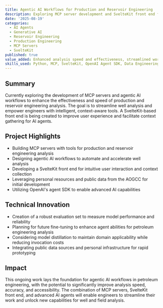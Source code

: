 ```yaml
---
title: Agentic AI Workflows for Production and Reservoir Engineering
description: Exploring MCP server development and SvelteKit front end for agentic AI workflows in petroleum engineering analysis.
date: '2025-08-19'
categories:
  - AI Agents
  - Generative AI
  - Reservoir Engineering
  - Production Engineering
  - MCP Servers
  - SvelteKit
published: true
value_added: Enhanced analysis speed and effectiveness, streamlined workflows, foundation for future model improvements
skills_used: Python, MCP, SvelteKit, OpenAI Agent SDK, Data Engineering
---
```


## Summary

Currently exploring the development of MCP servers and agentic AI workflows to enhance the effectiveness and speed of production and reservoir engineering analysis. The goal is to streamline well analysis and empower engineers with intelligent, context-aware tools. A SvelteKit-based front end is being created to improve user experience and facilitate context gathering for AI agents.

## Project Highlights

- Building MCP servers with tools for production and reservoir engineering analysis
- Designing agentic AI workflows to automate and accelerate well analysis
- Developing a SvelteKit front end for intuitive user interaction and context collection
- Leveraging personal resources and public data from the AOGCC for initial development
- Utilizing OpenAI's agent SDK to enable advanced AI capabilities

## Technical Innovation

- Creation of a robust evaluation set to measure model performance and reliability
- Planning for future fine-tuning to enhance agent abilities for petroleum engineering analysis
- Considering model distillation to maintain domain applicability while reducing invocation costs
- Integrating public data sources and personal infrastructure for rapid prototyping

## Impact

This ongoing work lays the foundation for agentic AI workflows in petroleum engineering, with the potential to significantly improve analysis speed, accuracy, and accessibility. The combination of MCP servers, SvelteKit front end, and advanced AI agents will enable engineers to streamline their work and unlock new capabilities for well and field analysis.
